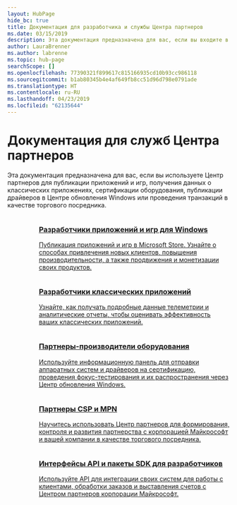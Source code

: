 ```yaml
---
layout: HubPage
hide_bc: true
title: Документация для разработчика и службы Центра партнеров
ms.date: 03/15/2019
description: Эта документация предназначена для вас, если вы входите в Центр партнеров для публикации приложений, получения данных о классических приложениях, сертификации оборудования, публикации драйверов в Центре обновления Windows или проведения транзакций в качестве торгового посредника.
author: LauraBrenner
ms.author: labrenne
ms.topic: hub-page
searchScope: []
ms.openlocfilehash: 77390321f899617c815166935cd10b93cc986118
ms.sourcegitcommit: b1ab80345b4e4af649fb8cc51d96d798e0791ade
ms.translationtype: HT
ms.contentlocale: ru-RU
ms.lasthandoff: 04/23/2019
ms.locfileid: "62135644"
---
```

<div id="main" class="v2">
    <div class="container">
        <h1>Документация для служб Центра партнеров</h1>
        <p>Эта документация предназначена для вас, если вы используете Центр партнеров для публикации приложений и игр, получения данных о классических приложениях, сертификации оборудования, публикации драйверов в Центре обновления Windows или проведения транзакций в качестве торгового посредника.</p>
        <ul class="pivots" style="list-style:none;margin:0;">
            <li>
                <a href="#products"></a>
                <ul id="products" style="list-style:none;margin:0;">
                    <li>
                        <a href="#products1"></a>
                        <ul id="products1" class="cardsC cols cols3" style="list-style:none;margin:0;">
                            <li>
                                <a href="https://docs.microsoft.com/windows/uwp/publish/">
                                    <div class="cardSize">
                                        <div class="cardPadding">
                                            <div class="card">
                                                <div class="cardImageOuter">
                                                    <div class="cardImage bgdAccent1">
                                                        <img alt="" src="https://docs.microsoft.com/media/hubs/windows/win_hardware-dev-2.svg" data-linktype="external">
                                                    </div>
                                                </div>
                                                <div class="cardText">
                                                    <h3>Разработчики приложений и игр для Windows</h3>
                                                    <p>Публикация приложений и игр в Microsoft Store. Узнайте о способах привлечения новых клиентов, повышения производительности, а также продвижения и монетизации своих продуктов.</p>
                                                </div>
                                            </div>
                                        </div>
                                    </div>
                                </a>
                            </li>
                            <li>
                                <a href="https://msdn.microsoft.com/library/windows/desktop/mt826504(v=vs.85).aspx">
                                    <div class="cardSize">
                                        <div class="cardPadding">
                                            <div class="card">
                                                <div class="cardImageOuter">
                                                    <div class="cardImage bgdAccent1">
                                                        <img alt="" src="https://docs.microsoft.com/media/illustrations/sql-analytics-service.svg" data-linktype="external">
                                                    </div>
                                                </div>
                                                <div class="cardText">
                                                    <h3>Разработчики классических приложений</h3>
                                                    <p>Узнайте, как получать подробные данные телеметрии и аналитические отчеты, чтобы оценивать эффективность ваших классических приложений.</p>
                                                </div>
                                            </div>
                                        </div>
                                    </div>
                                </a>
                            </li>
                            <li>
                                <a href="https://docs.microsoft.com/windows-hardware/drivers/dashboard/">
                                    <div class="cardSize">
                                        <div class="cardPadding">
                                            <div class="card">
                                                <div class="cardImageOuter">
                                                    <div class="cardImage bgdAccent1">
                                                        <img alt="" src="https://docs.microsoft.com/media/hubs/systemcenter/system-center-configuration.svg" data-linktype="external">
                                                    </div>
                                                </div>
                                                <div class="cardText">
                                                    <h3>Партнеры-производители оборудования</h3>
                                                    <p>Используйте информационную панель для отправки аппаратных систем и драйверов на сертификацию, проведения фокус-тестирования и их распространения через Центр обновления Windows.</p>
                                                </div>
                                            </div>
                                        </div>
                                    </div>
                                </a>
                            </li>
                            <li>
                                <a href="/partner-center/">
                                    <div class="cardSize">
                                        <div class="cardPadding">
                                            <div class="card">
                                                <div class="cardImageOuter">
                                                    <div class="cardImage bgdAccent1">
                                                        <img alt="" src="https://docs.microsoft.com/media/hubs/ems/ems_device-app-mgmt-1.svg" data-linktype="external">
                                                    </div>
                                                </div>
                                                <div class="cardText">
                                                    <h3>Партнеры CSP и MPN</h3>
                                                    <p>Научитесь использовать Центр партнеров для формирования, контроля и развития партнерства с корпорацией Майкрософт и вашей компании в качестве торгового посредника.</p>
                                                </div>
                                            </div>
                                        </div>
                                    </div>
                                </a>
                            </li>
                            <li>
                                <a href="/partner-center/develop/">
                                    <div class="cardSize">
                                        <div class="cardPadding">
                                            <div class="card">
                                                <div class="cardImageOuter">
                                                    <div class="cardImage bgdAccent1">
                                                        <img alt="" src="https://docs.microsoft.com/azure/media/index/azure_fundamentals.svg" data-linktype="external">
                                                    </div>
                                                </div>
                                                <div class="cardText">
                                                    <h3>Интерфейсы API и пакеты SDK для разработчиков</h3>
                                                    <p>Используйте API для интеграции своих систем для работы с клиентами, обработки заказов и выставления счетов с Центром партнеров корпорации Майкрософт.</p>
                                                </div>
                                            </div>
                                        </div>
                                    </div>
                                </a>
                            </li>
                        </ul>
                    </li>
                </ul>
            </li>
        </ul>
    </div>
</div>